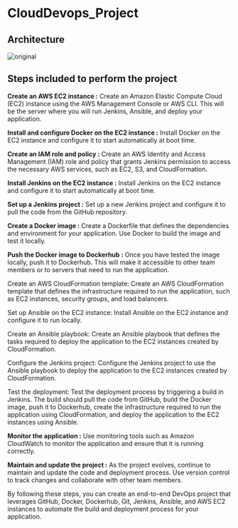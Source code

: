 # CloudDevops_Project


## Architecture
![original](https://user-images.githubusercontent.com/100104826/235511360-45816fa0-15ef-4d89-ad66-1778a5cbe546.jpg)

## Steps included to perform the project
<b>Create an AWS EC2 instance :</b> Create an Amazon Elastic Compute Cloud (EC2) instance using the AWS Management Console or AWS CLI. This will be the server where you will run Jenkins, Ansible, and deploy your application.

<b>Install and configure Docker on the EC2 instance :</b> Install Docker on the EC2 instance and configure it to start automatically at boot time.

<b>Create an IAM role and policy :</b> Create an AWS Identity and Access Management (IAM) role and policy that grants Jenkins permission to access the necessary AWS services, such as EC2, S3, and CloudFormation.

<b>Install Jenkins on the EC2 instance :</b> Install Jenkins on the EC2 instance and configure it to start automatically at boot time.

<b>Set up a Jenkins project :</b> Set up a new Jenkins project and configure it to pull the code from the GitHub repository.

<b>Create a Docker image :</b> Create a Dockerfile that defines the dependencies and environment for your application. Use Docker to build the image and test it locally.

<b>Push the Docker image to Dockerhub :</b> Once you have tested the image locally, push it to Dockerhub. This will make it accessible to other team members or to servers that need to run the application.

Create an AWS CloudFormation template: Create an AWS CloudFormation template that defines the infrastructure required to run the application, such as EC2 instances, security groups, and load balancers.

Set up Ansible on the EC2 instance: Install Ansible on the EC2 instance and configure it to run locally.

Create an Ansible playbook: Create an Ansible playbook that defines the tasks required to deploy the application to the EC2 instances created by CloudFormation.

Configure the Jenkins project: Configure the Jenkins project to use the Ansible playbook to deploy the application to the EC2 instances created by CloudFormation.

Test the deployment: Test the deployment process by triggering a build in Jenkins. The build should pull the code from GitHub, build the Docker image, push it to Dockerhub, create the infrastructure required to run the application using CloudFormation, and deploy the application to the EC2 instances using Ansible.

<b>Monitor the application :</b> Use monitoring tools such as Amazon CloudWatch to monitor the application and ensure that it is running correctly.

<b>Maintain and update the project :</b> As the project evolves, continue to maintain and update the code and deployment process. Use version control to track changes and collaborate with other team members.

By following these steps, you can create an end-to-end DevOps project that leverages GitHub, Docker, Dockerhub, Git, Jenkins, Ansible, and AWS EC2 instances to automate the build and deployment process for your application.
